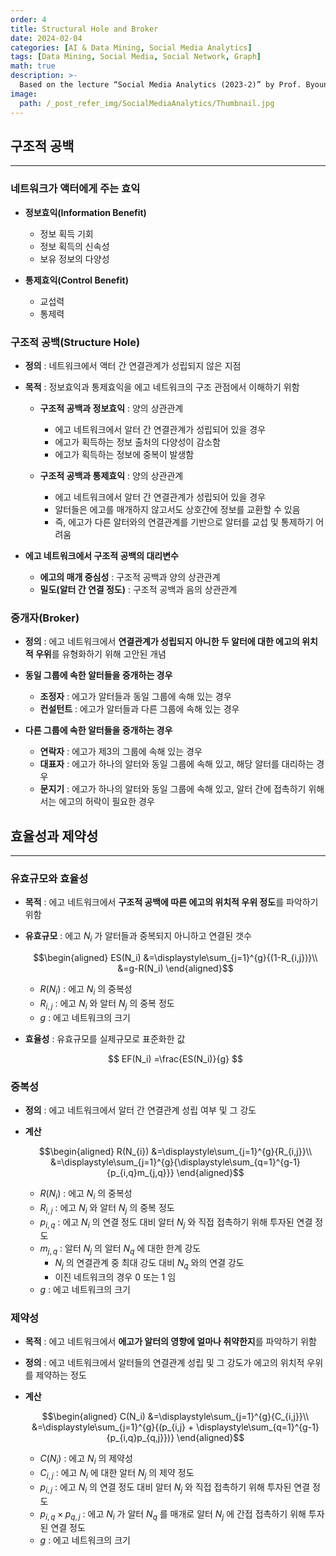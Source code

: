 ```yaml
---
order: 4
title: Structural Hole and Broker
date: 2024-02-04
categories: [AI & Data Mining, Social Media Analytics]
tags: [Data Mining, Social Media, Social Network, Graph]
math: true
description: >-
  Based on the lecture “Social Media Analytics (2023-2)” by Prof. Byoung Gu Choi, Dept. of Data Science, The Grad. School, Kookmin Univ.
image:
  path: /_post_refer_img/SocialMediaAnalytics/Thumbnail.jpg
---
```


## 구조적 공백
-----

### 네트워크가 액터에게 주는 효익

- **정보효익(Information Benefit)**
    - 정보 획득 기회
    - 정보 획득의 신속성
    - 보유 정보의 다양성

- **통제효익(Control Benefit)**
    - 교섭력
    - 통제력

### 구조적 공백(Structure Hole)

- **정의** : 네트워크에서 액터 간 연결관계가 성립되지 않은 지점

- **목적** : 정보효익과 통제효익을 에고 네트워크의 구조 관점에서 이해하기 위함
    - **구조적 공백과 정보효익** : 양의 상관관계
        - 에고 네트워크에서 알터 간 연결관계가 성립되어 있을 경우
        - 에고가 획득하는 정보 출처의 다양성이 감소함
        - 에고가 획득하는 정보에 중복이 발생함

    - **구조적 공백과 통제효익** : 양의 상관관계
        - 에고 네트워크에서 알터 간 연결관계가 성립되어 있을 경우
        - 알터들은 에고를 매개하지 않고서도 상호간에 정보를 교환할 수 있음
        - 즉, 에고가 다른 알터와의 연결관계를 기반으로 알터를 교섭 및 통제하기 어려움

- **에고 네트워크에서 구조적 공백의 대리변수**
    - **에고의 매개 중심성** : 구조적 공백과 양의 상관관계
    - **밀도(알터 간 연결 정도)** : 구조적 공백과 음의 상관관계

### 중개자(Broker)

- **정의** : 에고 네트워크에서 **연결관계가 성립되지 아니한 두 알터에 대한 에고의 위치적 우위**를 유형화하기 위해 고안된 개념

- **동일 그룹에 속한 알터들을 중개하는 경우**
    - **조정자** : 에고가 알터들과 동일 그룹에 속해 있는 경우
    - **컨설턴트** : 에고가 알터들과 다른 그룹에 속해 있는 경우

- **다른 그룹에 속한 알터들을 중개하는 경우**
    - **연락자** : 에고가 제3의 그룹에 속해 있는 경우
    - **대표자** : 에고가 하나의 알터와 동일 그룹에 속해 있고, 해당 알터를 대리하는 경우
    - **문지기** : 에고가 하나의 알터와 동일 그룹에 속해 있고, 알터 간에 접촉하기 위해서는 에고의 허락이 필요한 경우

## 효율성과 제약성
-----

### 유효규모와 효율성

- **목적** : 에고 네트워크에서 **구조적 공백에 따른 에고의 위치적 우위 정도**를 파악하기 위함

- **유효규모** : 에고 $N_i$ 가 알터들과 중복되지 아니하고 연결된 갯수

    $$\begin{aligned}
    ES(N_i)
    &=\displaystyle\sum_{j=1}^{g}{(1-R_{i,j})}\\
    &=g-R(N_i)
    \end{aligned}$$

    - $R(N_{i})$ : 에고 $N_i$ 의 중복성
    - $R_{i,j}$ : 에고 $N_i$ 와 알터 $N_j$ 의 중복 정도
    - $g$ : 에고 네트워크의 크기

- **효율성** : 유효규모를 실제규모로 표준화한 값

    $$
    EF(N_i)
    =\frac{ES(N_i)}{g}
    $$

### 중복성

- **정의** : 에고 네트워크에서 알터 간 연결관계 성립 여부 및 그 강도

- **계산**

    $$\begin{aligned}
    R(N_{i})
    &=\displaystyle\sum_{j=1}^{g}{R_{i,j}}\\
    &=\displaystyle\sum_{j=1}^{g}{\displaystyle\sum_{q=1}^{g-1}{p_{i,q}m_{j,q}}}
    \end{aligned}$$

    - $R(N_{i})$ : 에고 $N_i$ 의 중복성
    - $R_{i,j}$ : 에고 $N_i$ 와 알터 $N_j$ 의 중복 정도
    - $p_{i,q}$ : 에고 $N_i$ 의 연결 정도 대비 알터 $N_{j}$ 와 직접 접촉하기 위해 투자된 연결 정도
    - $m_{j,q}$ : 알터 $N_j$ 의 알터 $N_q$ 에 대한 한계 강도
        - $N_j$ 의 연결관계 중 최대 강도 대비 $N_q$ 와의 연결 강도
        - 이진 네트워크의 경우 $0$ 또는 $1$ 임
    - $g$ : 에고 네트워크의 크기

### 제약성

- **목적** : 에고 네트워크에서 **에고가 알터의 영향에 얼마나 취약한지**를 파악하기 위함

- **정의** : 에고 네트워크에서 알터들의 연결관계 성립 및 그 강도가 에고의 위치적 우위를 제약하는 정도

- **계산**

    $$\begin{aligned}
    C(N_i)
    &=\displaystyle\sum_{j=1}^{g}{C_{i,j}}\\
    &=\displaystyle\sum_{j=1}^{g}{(p_{i,j} + \displaystyle\sum_{q=1}^{g-1}{p_{i,q}p_{q,j}})}
    \end{aligned}$$

    - $C(N_{i})$ : 에고 $N_i$ 의 제약성
    - $C_{i,j}$ : 에고 $N_i$ 에 대한 알터 $N_j$ 의 제약 정도
    - $p_{i,j}$ : 에고 $N_i$ 의 연결 정도 대비 알터 $N_{j}$ 와 직접 접촉하기 위해 투자된 연결 정도
    - $p_{i,q}\times p_{q,j}$ : 에고 $N_i$ 가 알터 $N_q$ 를 매개로 알터 $N_j$ 에 간접 접촉하기 위해 투자된 연결 정도
    - $g$ : 에고 네트워크의 크기